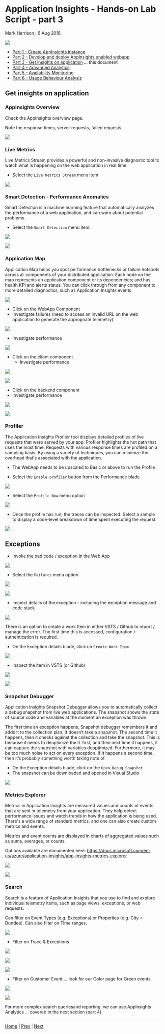 # Application Insights - Hands-on Lab Script - part 3

Mark Harrison : 6 Aug 2018

![](Images/AppInsights.png)

- [Part 1 - Create AppInsights instance](appinsights-1.md)  
- [Part 2 - Develop and deploy AppInsights enabled webapp](appinsights-2.md)
- [Part 3 - Get insights on application](appinsights-3.md) ... this document
- [Part 4 - Advanced Analytics](appinsights-4.md)  
- [Part 5 - Availability Monitoring](appinsights-5.md)
- [Part 6 - Usage Behaviour Analysis](appinsights-6.md)

## Get insights on application

### AppInsights Overview

Check the AppInsights overview page.

Note the response times, server requests, failed requests.

![](Images/AppIns226.png)

### Live Metrics

Live Metrics Stream provides a powerful and non-invasive diagnostic tool to watch what is happening on the web application in real time.

- Select the `Live Metrics Stream` menu item

![](Images/AppIns301.png)

### Smart Detection - Performance Anomalies

Smart Detection is a machine learning feature that automatically analyzes the performance of a web application, and can warn about potential problems.

- Select the `Smart Detection` menu item.

![](Images/AppIns302.png)

![](Images/AppIns303.png)

### Application Map

Application Map helps you spot performance bottlenecks or failure hotspots across all components of your distributed application. Each node on the map represents an application component or its dependencies; and has health KPI and alerts status. You can click through from any component to more detailed diagnostics, such as Application Insights events.

![](Images/AppIns304.png)

- Click on the WebApp Component
- Investigate failures (need to access an invalid URL on the web application to generate the appropriate telemetry)

![](Images/AppIns305.png)

- Investigate performance

![](Images/AppIns306.png)

- Click on the client component
  - Investigate performance

![](Images/AppIns307.png)

![](Images/AppIns308.png)

- Click on the backend component
- Investigate performance

![](Images/AppIns309.png)

![](Images/AppIns310.png)

### Profiler

The Application Insights Profiler tool displays detailed profiles of live requests that were served by your app. Profiler highlights the hot path that uses the most time. Requests with various response times are profiled on a sampling basis. By using a variety of techniques, you can minimize the overhead that's associated with the application.

- The WebApp needs to be upscaled to Basic or above to run the Profile

- Select the `Enable profiler` button from the Performance blade

![](Images/AppIns311.png)

- Select the `Profile Now` menu option

![](Images/AppIns312.png)

- Once the profile has run, the traces can be inspected.  Select a sample to display a code-level breakdown of time spent executing the request.

![](Images/AppIns313.png)

## Exceptions

- Invoke the bad code / exception in the Web App

![](Images/AppIns314.png)

- Select the `Failures` menu option

![](Images/AppIns315.png)

![](Images/AppIns316.png)

- Inspect details of the exception - including the exception message and code stack

![](Images/AppIns317.png)

There is an option to create a work Item in either VSTS / Github to report / manage the error.  The first time this is accessed, configuration / authentication is required.

- On the Exception details blade, click on `Create Work Item`

![](Images/AppIns318.png)

- Inspect the item in VSTS (or Github)

![](Images/AppIns319.png)

![](Images/AppIns320.png)

### Snapshot Debugger

Application Insights Snapshot Debugger allows you to automatically collect a debug snapshot from live web applications. The snapshot shows the state of source code and variables at the moment an exception was thrown.

The first time an exception happens, Snapshot debugger remembers it and adds it to the collection plan. It doesn’t take a snapshot. The second time it happens, then it checks against the collection and take the snapshot. This is because it needs to deoptimize the IL first, and then next time it happens, it can capture the snapshot with variables deoptimized.  Furthermore, it may be too much noise to act on every exception. If it happens a second time, then it’s probably something worth taking note of.

- On the Exception details blade, click on the `Open Debug Snapshot`
- The snapshot can be downloaded and opened in Visual Studio

![](Images/AppIns321.png)

### Metrics Explorer

Metrics in Application Insights are measured values and counts of events that are sent in telemetry from your application. They help  detect performance issues and watch trends in how the application is being used. There's a wide range of standard metrics, and one can also create custom metrics and events.

Metrics and event counts are displayed in charts of aggregated values such as sums, averages, or counts.

Options available are documented here: <https://docs.microsoft.com/en-us/azure/application-insights/app-insights-metrics-explorer>

![](Images/AppIns322.png)

![](Images/AppIns323.png)

### Search

Search is a feature of Application Insights that you use to find and explore individual telemetry items, such as page views, exceptions, or web requests.

Can filter on Event Types (e.g. Exceptions) or Properties (e.g. City = Dundee).  Can also filter on Time ranges.

![](Images/AppIns324.png)

- Filter on Trace & Exceptions

![](Images/AppIns325.png)

![](Images/AppIns326.png)

![](Images/AppIns327.png)

- Filter on Customer Event ... look for our Color page for Green events

![](Images/AppIns328.png)

![](Images/AppIns329.png)

For more complex search queriesand reporting, we can use AppInsights Analytics ... covered in the next section (part 4).

---
[Home](appinsights-0.md) | [Prev](appinsights-2.md) | [Next](appinsights-4.md)
